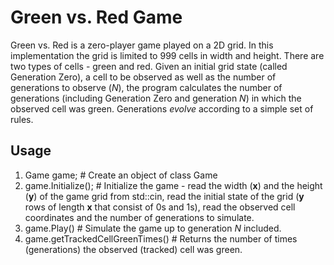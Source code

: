 # Green vs. Red Game

Green vs. Red is a zero-player game played on a 2D grid. In this implementation the grid is limited to 999 cells in width and height. There are two types of cells - green and red. 
Given an initial grid state (called Generation Zero), a cell to be observed as well as the number of generations to observe (*N*), the program calculates the number of generations (including Generation Zero and generation *N*) in which the observed cell was green. Generations *evolve* according to a simple set of rules.

## Usage
1. Game game; # Create an object of class Game
2. game.Initialize(); # Initialize the game - read the width (**x**) and the height (**y**) of the game grid from std::cin, read the initial state of the grid (**y** rows of length **x** that consist of 0s and 1s), read the observed cell coordinates and the number of generations to simulate.
3. game.Play() # Simulate the game up to generation *N* included.
4. game.getTrackedCellGreenTimes() # Returns the number of times (generations) the observed (tracked) cell was green. 
